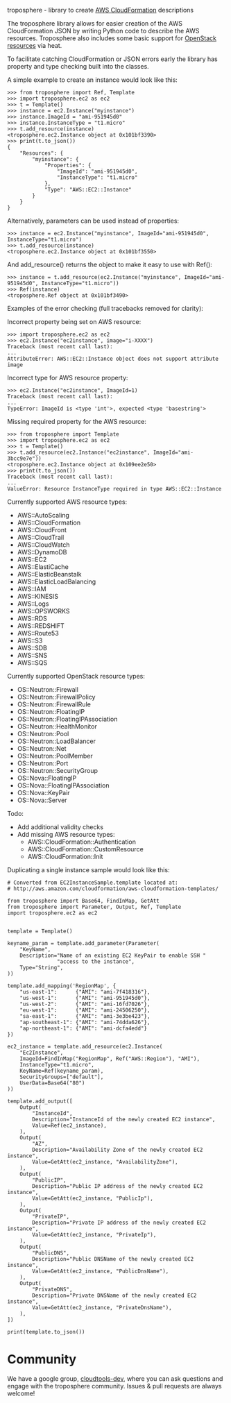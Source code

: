troposphere - library to create [AWS CloudFormation][] descriptions

The troposphere library allows for easier creation of the AWS CloudFormation
JSON by writing Python code to describe the AWS resources. Troposphere also
includes some basic support for [OpenStack resources][] via heat.

To facilitate catching CloudFormation or JSON errors early the library has
property and type checking built into the classes.

A simple example to create an instance would look like this:
```
>>> from troposphere import Ref, Template
>>> import troposphere.ec2 as ec2
>>> t = Template()
>>> instance = ec2.Instance("myinstance")
>>> instance.ImageId = "ami-951945d0"
>>> instance.InstanceType = "t1.micro"
>>> t.add_resource(instance)
<troposphere.ec2.Instance object at 0x101bf3390>
>>> print(t.to_json())
{
    "Resources": {
        "myinstance": {
            "Properties": {
                "ImageId": "ami-951945d0",
                "InstanceType": "t1.micro"
            },
            "Type": "AWS::EC2::Instance"
        }
    }
}
```

Alternatively, parameters can be used instead of properties:
```
>>> instance = ec2.Instance("myinstance", ImageId="ami-951945d0", InstanceType="t1.micro")
>>> t.add_resource(instance)
<troposphere.ec2.Instance object at 0x101bf3550>
```

And add_resource() returns the object to make it easy to use with Ref():
```
>>> instance = t.add_resource(ec2.Instance("myinstance", ImageId="ami-951945d0", InstanceType="t1.micro"))
>>> Ref(instance)
<troposphere.Ref object at 0x101bf3490>
```

Examples of the error checking (full tracebacks removed for clarity):

Incorrect property being set on AWS resource:
```
>>> import troposphere.ec2 as ec2
>>> ec2.Instance("ec2instance", image="i-XXXX")
Traceback (most recent call last):
...
AttributeError: AWS::EC2::Instance object does not support attribute image
```

Incorrect type for AWS resource property:
```
>>> ec2.Instance("ec2instance", ImageId=1)
Traceback (most recent call last):
...
TypeError: ImageId is <type 'int'>, expected <type 'basestring'>
```

Missing required property for the AWS resource:
```
>>> from troposphere import Template
>>> import troposphere.ec2 as ec2
>>> t = Template()
>>> t.add_resource(ec2.Instance("ec2instance", ImageId="ami-3bcc9e7e"))
<troposphere.ec2.Instance object at 0x109ee2e50>
>>> print(t.to_json())
Traceback (most recent call last):
...
ValueError: Resource InstanceType required in type AWS::EC2::Instance
```

Currently supported AWS resource types:
- AWS::AutoScaling
- AWS::CloudFormation
- AWS::CloudFront
- AWS::CloudTrail
- AWS::CloudWatch
- AWS::DynamoDB
- AWS::EC2
- AWS::ElastiCache
- AWS::ElasticBeanstalk
- AWS::ElasticLoadBalancing
- AWS::IAM
- AWS::KINESIS
- AWS::Logs
- AWS::OPSWORKS
- AWS::RDS
- AWS::REDSHIFT
- AWS::Route53
- AWS::S3
- AWS::SDB
- AWS::SNS
- AWS::SQS

Currently supported OpenStack resource types:
- OS::Neutron::Firewall
- OS::Neutron::FirewallPolicy
- OS::Neutron::FirewallRule
- OS::Neutron::FloatingIP
- OS::Neutron::FloatingIPAssociation
- OS::Neutron::HealthMonitor
- OS::Neutron::Pool
- OS::Neutron::LoadBalancer
- OS::Neutron::Net
- OS::Neutron::PoolMember
- OS::Neutron::Port
- OS::Neutron::SecurityGroup
- OS::Nova::FloatingIP
- OS::Nova::FloatingIPAssociation
- OS::Nova::KeyPair
- OS::Nova::Server

Todo:
- Add additional validity checks
- Add missing AWS resource types:
  - AWS::CloudFormation::Authentication
  - AWS::CloudFormation::CustomResource
  - AWS::CloudFormation::Init

Duplicating a single instance sample would look like this:

```
# Converted from EC2InstanceSample.template located at:
# http://aws.amazon.com/cloudformation/aws-cloudformation-templates/

from troposphere import Base64, FindInMap, GetAtt
from troposphere import Parameter, Output, Ref, Template
import troposphere.ec2 as ec2


template = Template()

keyname_param = template.add_parameter(Parameter(
    "KeyName",
    Description="Name of an existing EC2 KeyPair to enable SSH "
                "access to the instance",
    Type="String",
))

template.add_mapping('RegionMap', {
    "us-east-1":      {"AMI": "ami-7f418316"},
    "us-west-1":      {"AMI": "ami-951945d0"},
    "us-west-2":      {"AMI": "ami-16fd7026"},
    "eu-west-1":      {"AMI": "ami-24506250"},
    "sa-east-1":      {"AMI": "ami-3e3be423"},
    "ap-southeast-1": {"AMI": "ami-74dda626"},
    "ap-northeast-1": {"AMI": "ami-dcfa4edd"}
})

ec2_instance = template.add_resource(ec2.Instance(
    "Ec2Instance",
    ImageId=FindInMap("RegionMap", Ref("AWS::Region"), "AMI"),
    InstanceType="t1.micro",
    KeyName=Ref(keyname_param),
    SecurityGroups=["default"],
    UserData=Base64("80")
))

template.add_output([
    Output(
        "InstanceId",
        Description="InstanceId of the newly created EC2 instance",
        Value=Ref(ec2_instance),
    ),
    Output(
        "AZ",
        Description="Availability Zone of the newly created EC2 instance",
        Value=GetAtt(ec2_instance, "AvailabilityZone"),
    ),
    Output(
        "PublicIP",
        Description="Public IP address of the newly created EC2 instance",
        Value=GetAtt(ec2_instance, "PublicIp"),
    ),
    Output(
        "PrivateIP",
        Description="Private IP address of the newly created EC2 instance",
        Value=GetAtt(ec2_instance, "PrivateIp"),
    ),
    Output(
        "PublicDNS",
        Description="Public DNSName of the newly created EC2 instance",
        Value=GetAtt(ec2_instance, "PublicDnsName"),
    ),
    Output(
        "PrivateDNS",
        Description="Private DNSName of the newly created EC2 instance",
        Value=GetAtt(ec2_instance, "PrivateDnsName"),
    ),
])

print(template.to_json())
```

# Community

We have a google group, [cloudtools-dev][], where you can ask questions and
engage with the troposphere community.  Issues & pull requests are always
welcome!


[AWS CloudFormation]: http://aws.amazon.com/cloudformation
[OpenStack resources]: http://docs.openstack.org/developer/heat/template_guide/openstack.html
[cloudtools-dev]: https://groups.google.com/forum/#!forum/cloudtools-dev
